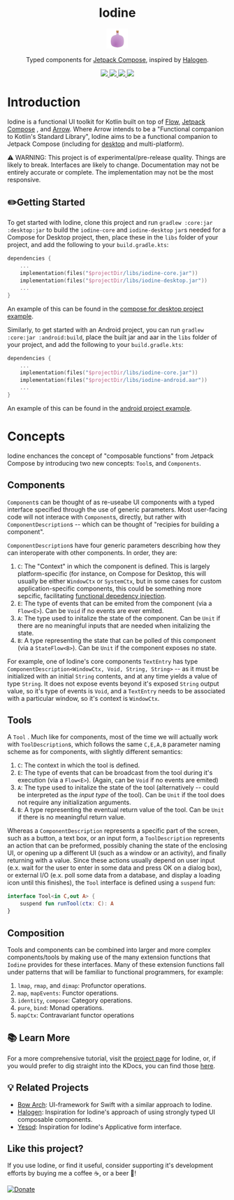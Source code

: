<h1 align="center">Iodine</h1>
<p align="center">

  <img width=10% src="res/iodine.svg?token=AA7AHVO4G25UIIT3P6G6TIDAONGOE">
<p align="center">Typed components for <a href="https://developer.android.com/jetpack/compose">Jetpack Compose</a>, inspired by <a href="https://github.com/purescript-halogen/purescript-halogen">Halogen</a>.  </p> 
<p align="center">
  <a href="https://kotlinlang.org/">
    <img src="https://img.shields.io/badge/Language-Kotlin-blue">
  </a>
  <a href="https://github.com/Sintrastes/iodine/actions/workflows/ci.yml">
    <img src="https://github.com/sintrastes/iodine/workflows/CI/badge.svg">
  </a>
  <a href="https://sintrastes.github.io/iodine/docs/">
    <img src="https://github.com/sintrastes/iodine/workflows/DOCS/badge.svg">
  </a>
  <a href="https://github.com/Sintrastes/iodine/blob/main/LICENSE">
    <img src="https://img.shields.io/badge/License-MIT-blue">
  </a>
</p>


Introduction
============

Iodine is a functional UI toolkit for Kotlin built on top of [Flow](https://kotlinlang.org/docs/flow.html), [Jetpack Compose](https://developer.android.com/jetpack/compose) , and [Arrow](https://arrow-kt.io/). Where Arrow intends to be a "Functional companion to Kotlin's Standard Library", Iodine aims to be a functional companion to Jetpack Compose (including for [desktop](https://github.com/JetBrains/compose-jb) and multi-platform). 

⚠️ WARNING: This project is of experimental/pre-release quality. Things are likely to break. 
 Interfaces are likely to change. Documentation may not be entirely accurate or complete. 
 The implementation may not be the most responsive. 

✏️Getting Started
--------------------

To get started with Iodine, clone this project and run `gradlew :core:jar :desktop:jar` 
 to build the `iodine-core` and `iodine-desktop` `jar`s needed for a Compose for Desktop 
 project, then, place these in the `libs` folder of your project, and add the following 
 to your `build.gradle.kts`:

```kotlin
dependencies {
    ...
    implementation(files("$projectDir/libs/iodine-core.jar"))
    implementation(files("$projectDir/libs/iodine-desktop.jar"))
    ...
}
```

An example of this can be found in the [compose for desktop project example](examples/desktop_example).

Similarly, to get started with an Android project, you can run `gradlew :core:jar :android:build`,
 place the built jar and aar in the `libs` folder of your project, and add the following
to your `build.gradle.kts`:

```kotlin
dependencies {
    ...
    implementation(files("$projectDir/libs/iodine-core.jar"))
    implementation(files("$projectDir/libs/iodine-android.aar"))
    ...
}
```

An example of this can be found in the [android project example](examples/IodineAndroidApp).

Concepts
=========

Iodine enchances the concept of "composable functions" from Jetpack Compose by introducing two new concepts: `Tool`s, and `Components`.

Components
----------

`Component`s can be thought of as re-useabe UI components with a typed interface specified through the use of generic parameters. Most user-facing code will not interace with `Component`s, directly, but rather with `ComponentDescription`s -- which can be thought of "recipies for building a component".

`ComponentDescription`s have four generic parameters describing how they can interoperate with other components. In order, they are: 

  1. `C`: The "Context" in which the component is defined. This is largely platform-specific (for instance, on Compose for Desktop, this will usually be either `WindowCtx` or `SystemCtx`, but in some cases for custom application-specific components, this could be something more sepcific, facilitating [functional depedency injection](https://arrow-kt.io/docs/0.10/patterns/dependency_injection/).
  2. `E`: The type of events that can be emited from the component (via a `Flow<E>`). Can be `Void` if no events are ever emited.
  3. `A`: The type used to initalize the state of the component. Can be `Unit` if there are no meaningful inputs that are needed when initalizing the state.
  4. `B`: A type representing the state that can be polled of this component (via a `StateFlow<B>`). Can be `Unit` if the component exposes no state.

For example, one of Iodine's core components `TextEntry` has type `ComponentDescription<WindowCtx, Void, String, String>` -- as it must be initialized with an initial `String` contents, and at any time yields a value of type `String`. It does not expose events beyond it's exposed `String` output value, so it's type of events is `Void`, and a `TextEntry` needs to be associated with a particular window, so it's context is `WindowCtx`.

Tools
-----

A `Tool` . Much like for components, most of the time we will actually work with `ToolDescription`s, which follows the same `C,E,A,B` parameter naming scheme as for components, with slightly different semantics:

  1. `C`: The context in which the tool is defined. 
  2. `E`: The type of events that can be broadcast from the tool during it's execution (via a `Flow<E>`). (Again, can be `Void` if no events are emited)
  3. `A`: The type used to initalize the state of the tool (alternatively -- could be interpreted as the *input type* of the tool). Can be `Unit` if the tool does not require any initialization arguments.
  4. `B`: A type representing the eventual return value of the tool. Can be `Unit` if there is no meaningful return value.

Whereas a `ComponentDescription` represents a specific part of the screen, such as a button, a text box, or an input form, a `ToolDescription` represents an action that can be preformed, possibly chaning the state of the enclosing UI, or opening up a different UI (such as a window or an activity), and finally returning with a value. Since these actions usually depend on user input (e.x. wait for the user to enter in some data and press OK on a dialog box), or external I/O (e.x. poll some data from a database, and display a loading icon until this finishes), the `Tool` interface is defined using a `suspend` fun:

```kotlin
interface Tool<in C,out A> {
    suspend fun runTool(ctx: C): A
}
```

Composition
-----------

Tools and components can be combined into larger and more complex components/tools by making use of the many extension functions that `Iodine` provides for these interfaces. Many of these extension functions fall under patterns that will be familiar to functional programmers, for example:

  1. `lmap`, `rmap`, and `dimap`: Profunctor operations.
  2. `map`, `mapEvents`: Functor operations.
  3. `identity`, `compose`: Category operations. 
  4. `pure`, `bind`: Monad operations.
  5. `mapCtx`: Contravariant functor operations

📚 Learn More
-------------

For a more comprehensive tutorial, visit the [project page](https://sintrastes.github.io/iodine/) for Iodine,
 or, if you would prefer to dig straight into the KDocs, you can find those [here](https://sintrastes.github.io/iodine/docs/).

💡 Related Projects
-------------------

  * [Bow Arch](https://github.com/bow-swift/bow-arch): UI-framework for Swift with a similar approach to Iodine.
  * [Halogen](https://github.com/purescript-halogen/purescript-halogen): Inspiration for Iodine's approach of using strongly typed UI composable components.
  * [Yesod](https://www.yesodweb.com/): Inspiration for Iodine's Applicative form interface.

Like this project?
------------------

If you use Iodine, or find it useful, consider supporting it's development efforts by buying me a coffee ☕, or a beer 🍺!

[![Donate](https://img.shields.io/badge/Donate-PayPal-green.svg)](https://www.paypal.com/donate?business=45F7QR92B4XUY&no_recurring=0&currency_code=USD)
